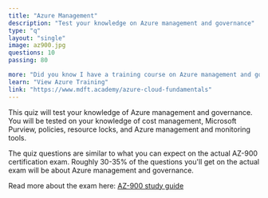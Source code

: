 ```yaml
---
title: "Azure Management"
description: "Test your knowledge on Azure management and governance"
type: "q"
layout: "single"
image: az900.jpg
questions: 10
passing: 80

more: "Did you know I have a training course on Azure management and governance?"
learn: "View Azure Training"
link: "https://www.mdft.academy/azure-cloud-fundamentals"
---
```


This quiz will test your knowledge of Azure management and governance. You will be tested on your knowledge of cost management, Microsoft Purview, policies, resource locks, and Azure management and monitoring tools.

The quiz questions are similar to what you can expect on the actual AZ-900 certification exam. Roughly 30-35% of the questions you'll get on the actual exam will be about Azure management and governance. 

Read more about the exam here: [AZ-900 study guide](https://learn.microsoft.com/en-us/credentials/certifications/resources/study-guides/az-900)
